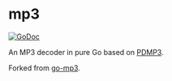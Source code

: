 # mp3

[![GoDoc](https://godoc.org/github.com/gonutz/mp3?status.svg)](http://godoc.org/github.com/gonutz/mp3)

An MP3 decoder in pure Go based on [PDMP3](https://github.com/technosaurus/PDMP3).

Forked from [go-mp3](https://github.com/hajimehoshi/go-mp3).
